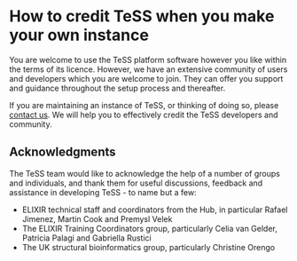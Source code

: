# How to credit TeSS when you make your own instance

You are welcome to use the TeSS platform software however you like within the terms of its licence. 
However, we have an extensive community of users and developers which you are welcome to join. They can offer you support and guidance throughout the setup process and thereafter.

If you are maintaining an instance of TeSS, or thinking of doing so, please [contact us](https://tess.elixir-europe.org/about/us#contact). We will help you to effectively credit the TeSS developers and community.


## Acknowledgments
The TeSS team would like to acknowledge the help of a number of groups and individuals, and thank them for useful discussions, feedback and assistance in developing TeSS - to name but a few:

- ELIXIR technical staff and coordinators from the Hub, in particular Rafael Jimenez, Martin Cook and Premysl Velek
- The ELIXIR Training Coordinators group, particularly Celia van Gelder, Patricia Palagi and Gabriella Rustici
- The UK structural bioinformatics group, particularly Christine Orengo